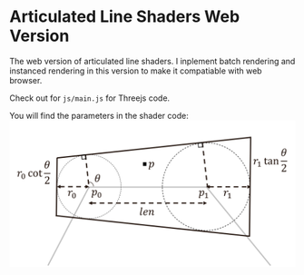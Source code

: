 # Articulated Line Shaders Web Version

The web version of articulated line shaders. I inplement batch rendering and instanced rendering in this version to make it compatiable with web browser.

Check out for `js/main.js` for Threejs code. 

You will find the parameters in the shader code:
![](./ArticulatedLineParameters.png)
